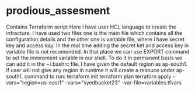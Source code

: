 # prodious_assesment
Contains Terraform script
Here i have user HCL language to create the infracture. I have used two files one is the main file which contains all the configuration details and the other one is variable file,  where i have secret key and access kay. In the real time adding the secret ket and access key in variable file is not recomonded. In that place we can use EXPORT command to set the invoroment variable in our shell. To do it in permanent basis we can add it in the ~/.bashrc file. I have given the default region as ap-south1. if user will not give any region in runtime it will create a resouce under ap-south1.
command to run:
terraform init 
terraform plan
terraforn apply -vars="region=us-east1" -vars="syedbucket23" -var-file=variables.tfvars
